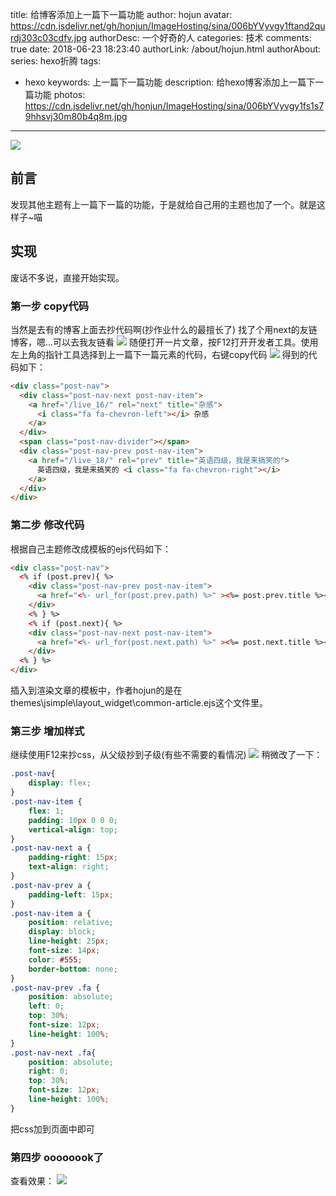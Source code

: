 title: 给博客添加上一篇下一篇功能
author: hojun
avatar: https://cdn.jsdelivr.net/gh/honjun/ImageHosting/sina/006bYVyvgy1ftand2qurdj303c03cdfv.jpg
authorDesc: 一个好奇的人
categories: 技术
comments: true
date: 2018-06-23 18:23:40
authorLink: /about/hojun.html
authorAbout:
series: hexo折腾
tags:
 - hexo
keywords: 上一篇下一篇功能
description: 给hexo博客添加上一篇下一篇功能
photos: https://cdn.jsdelivr.net/gh/honjun/ImageHosting/sina/006bYVyvgy1fs1s79hhsvj30m80b4q8m.jpg
---
![](https://cdn.jsdelivr.net/gh/honjun/ImageHosting/sina/006bYVyvgy1fs1s79hhsvj30m80b4q8m.jpg)
## 前言

发现其他主题有上一篇下一篇的功能，于是就给自己用的主题也加了一个。就是这样子~喵

## 实现

废话不多说，直接开始实现。

### 第一步 copy代码

当然是去有的博客上面去抄代码啊(抄作业什么的最擅长了)
找了个用next的友链博客，嗯...可以去我友链看
![](https://cdn.jsdelivr.net/gh/honjun/ImageHosting/sina/006bYVyvgy1fslehp8bdgj30z90iito1.jpg)
随便打开一片文章，按F12打开开发者工具。使用左上角的指针工具选择到上一篇下一篇元素的代码，右键copy代码
![](https://cdn.jsdelivr.net/gh/honjun/ImageHosting/sina/006bYVyvgy1fslehu7nbgj30y80er0vb.jpg)
得到的代码如下：
```html
<div class="post-nav">
  <div class="post-nav-next post-nav-item">
    <a href="/live_16/" rel="next" title="杂感">
      <i class="fa fa-chevron-left"></i> 杂感
    </a>
  </div>
  <span class="post-nav-divider"></span>
  <div class="post-nav-prev post-nav-item">
    <a href="/live_18/" rel="prev" title="英语四级，我是来搞笑的">
      英语四级，我是来搞笑的 <i class="fa fa-chevron-right"></i>
    </a>
  </div>
</div>
```
### 第二步 修改代码

根据自己主题修改成模板的ejs代码如下：
```html
<div class="post-nav">
  <% if (post.prev){ %>
    <div class="post-nav-prev post-nav-item">
      <a href="<%- url_for(post.prev.path) %>" ><%= post.prev.title %><i class="fa fa-chevron-left"></i></a>
    </div>
    <% } %>
    <% if (post.next){ %>
    <div class="post-nav-next post-nav-item">
      <a href="<%- url_for(post.next.path) %>" ><%= post.next.title %><i class="fa fa-chevron-right"></i></a>
    </div>
  <% } %>
</div>
```
插入到渲染文章的模板中，作者hojun的是在themes\jsimple\layout\_widget\common-article.ejs这个文件里。

### 第三步 增加样式

继续使用F12来抄css，从父级抄到子级(有些不需要的看情况)
![](https://cdn.jsdelivr.net/gh/honjun/ImageHosting/sina/006bYVyvgy1fsleinfif0j30zy0hhn18.jpg)
稍微改了一下：
```css
.post-nav{
    display: flex;
}
.post-nav-item {
    flex: 1;
    padding: 10px 0 0 0;
    vertical-align: top;
}
.post-nav-next a {
    padding-right: 15px;
    text-align: right;
}
.post-nav-prev a {
    padding-left: 15px;
}
.post-nav-item a {
    position: relative;
    display: block;
    line-height: 25px;
    font-size: 14px;
    color: #555;
    border-bottom: none;
}
.post-nav-prev .fa {
    position: absolute;
    left: 0;
    top: 30%;
    font-size: 12px;
    line-height: 100%;
}
.post-nav-next .fa{
    position: absolute;
    right: 0;
    top: 30%;
    font-size: 12px;
    line-height: 100%;
}
```
把css加到页面中即可

### 第四步 oooooook了

查看效果：
![](https://cdn.jsdelivr.net/gh/honjun/ImageHosting/sina/006bYVyvgy1fsleiqr938j30pr0ghdgp.jpg)
